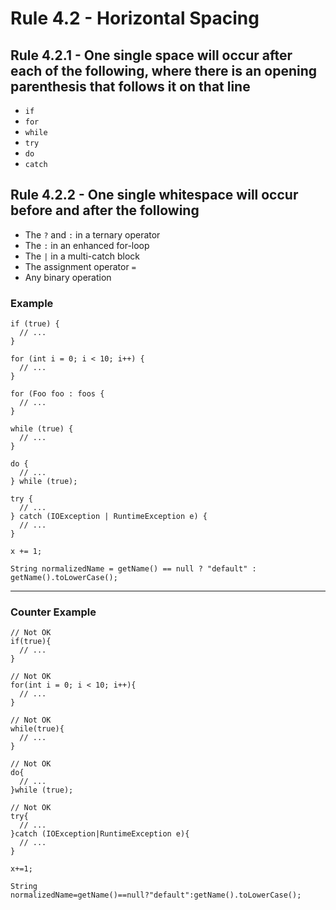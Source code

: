 # Rule 4.2 - Horizontal Spacing
## Rule 4.2.1 - One single space will occur after each of the following, where there is an opening parenthesis that follows it on that line
* `if`
* `for`
* `while`
* `try`
* `do`
* `catch`

## Rule 4.2.2 - One single whitespace will occur before and after the following
* The `?` and `:` in a ternary operator
* The `:` in an enhanced for-loop
* The `|` in a multi-catch block
* The assignment operator `=`
* Any binary operation 

### Example
```
if (true) {
  // ...
}

for (int i = 0; i < 10; i++) {
  // ...
}

for (Foo foo : foos {
  // ...
}

while (true) {
  // ...
}

do {
  // ...
} while (true);

try {
  // ...
} catch (IOException | RuntimeException e) {
  // ...
}

x += 1;

String normalizedName = getName() == null ? "default" : getName().toLowerCase();
```
--- 
### Counter Example
```
// Not OK
if(true){
  // ...
}

// Not OK
for(int i = 0; i < 10; i++){
  // ...
}

// Not OK
while(true){
  // ...
}

// Not OK
do{
  // ...
}while (true);

// Not OK
try{
  // ...
}catch (IOException|RuntimeException e){
  // ...
}

x+=1;

String normalizedName=getName()==null?"default":getName().toLowerCase();
```
